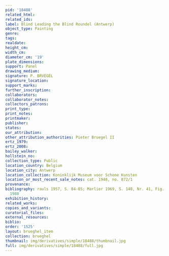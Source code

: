 ```yaml
---
pid: '18488'
related_html: 
related_ids: 
label: Blind Leading the Blind Roundel (Antwerp)
object_type: Painting
genre: 
tags: 
realdate: 
height_cm: 
width_cm: 
diameter_cm: '19'
plate_dimensions: 
support: Panel
drawing_medium: 
signature: P. BRVEGEL
signature_location: 
support_marks: 
further_inscription: 
collaborators: 
collaborator_notes: 
collectors_patrons: 
print_type: 
print_notes: 
printmaker: 
publisher: 
states: 
our_attribution: 
other_attribution_authorities: Pieter Bruegel II
ertz_1979: 
ertz_2008: 
bailey_walker: 
hollstein_no: 
collection_type: Public
location_country: Belgium
location_city: Antwerp
location_collection: Koninklijk Museum voor Schone Kunsten
location_or_most_recent_sale_notes: cat. 1948, no. 872/1
provenance: 
bibliography: rauls 1957, S. 84-85; Marlier 1969, S. 148, Nr. 41, Fig. 81; MK Antwerpen
  1988
exhibition_history: 
related_works: 
copies_and_variants: 
curatorial_files: 
external_resources: 
biblio: 
order: '1525'
layout: brueghel_item
collection: brueghel
thumbnail: img/derivatives/simple/18488/thumbnail.jpg
full: img/derivatives/simple/18488/full.jpg
---
```

